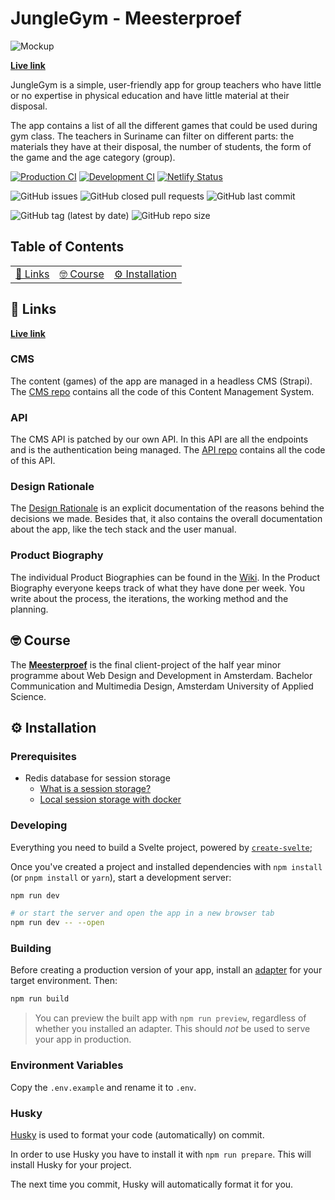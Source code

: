 # JungleGym - Meesterproef

![Mockup](https://user-images.githubusercontent.com/34123512/122357810-57130980-cf54-11eb-9413-24f03e0f6b7d.jpg)

**[Live link](https://jungle-gym.netlify.app/)**

JungleGym is a simple, user-friendly app for group teachers who have little or no expertise in physical education and have little material at their disposal.

The app contains a list of all the different games that could be used during gym class. The teachers in Suriname can filter on different parts: the materials they have at their disposal, the number of students, the form of the game and the age category (group).

[![Production CI](https://github.com/iSirThijs/jungle-gym/actions/workflows/production.yaml/badge.svg)](https://github.com/iSirThijs/jungle-gym/actions/workflows/production.yaml) [![Development CI](https://github.com/iSirThijs/jungle-gym/actions/workflows/development.yaml/badge.svg)](https://github.com/iSirThijs/jungle-gym/actions/workflows/development.yaml) [![Netlify Status](https://api.netlify.com/api/v1/badges/a39c7939-ea9a-421b-8709-ef60d8e56621/deploy-status)](https://app.netlify.com/sites/jungle-gym/deploys)

![GitHub issues](https://img.shields.io/github/issues-raw/iSirThijs/jungle-gym) ![GitHub closed pull requests](https://img.shields.io/github/issues-pr-closed-raw/iSirThijs/jungle-gym) ![GitHub last commit](https://img.shields.io/github/last-commit/iSirThijs/jungle-gym)

![GitHub tag (latest by date)](https://img.shields.io/github/v/tag/iSirThijs/jungle-gym) ![GitHub repo size](https://img.shields.io/github/repo-size/isirthijs/jungle-gym)

## Table of Contents

<table>
    <tr>
         <td align="center"><a href="#link-links">🔗 Links <a></td>
        <td align="center"><a href="#nerd_face-usage">🤓 Course <a></td>
        <td align="center"><a href="#gear-installation">⚙️ Installation<a></td>
    </tr>
</table>

## :link: Links

**[Live link](https://jungle-gym.netlify.app/)**

### CMS

The content (games) of the app are managed in a headless CMS (Strapi). The [CMS repo](https://github.com/jochemvogel/jungle-gym-cms) contains all the code of this Content Management System.

### API

The CMS API is patched by our own API. In this API are all the endpoints and is the authentication being managed. The [API repo](https://github.com/iSirThijs/jungle-gym-api) contains all the code of this API.

### Design Rationale

The [Design Rationale](https://junglegym.gitbook.io/junglegym-documentation/) is an explicit documentation of the reasons behind the decisions we made. Besides that, it also contains the overall documentation about the app, like the tech stack and the user manual.

### Product Biography

The individual Product Biographies can be found in the [Wiki](https://github.com/iSirThijs/jungle-gym/wiki). In the Product Biography everyone keeps track of what they have done per week. You write about the process, the iterations, the working method and the planning.

## :nerd_face: Course

The **[Meesterproef](https://github.com/cmda-minor-web/meesterproef-2021)** is the final client-project of the half year minor programme about Web Design and Development in Amsterdam. Bachelor Communication and Multimedia Design, Amsterdam University of Applied Science.

## :gear: Installation

### Prerequisites

- Redis database for session storage
  <!-- These links will link to a wiki page -->
  - [What is a session storage?]()
  - [Local session storage with docker]()

### Developing

Everything you need to build a Svelte project, powered by [`create-svelte`](https://github.com/sveltejs/kit/tree/master/packages/create-svelte);

Once you've created a project and installed dependencies with `npm install` (or `pnpm install` or `yarn`), start a development server:

```bash
npm run dev

# or start the server and open the app in a new browser tab
npm run dev -- --open
```

### Building

Before creating a production version of your app, install an [adapter](https://kit.svelte.dev/docs#adapters) for your target environment. Then:

```bash
npm run build
```

> You can preview the built app with `npm run preview`, regardless of whether you installed an adapter. This should _not_ be used to serve your app in production.

### Environment Variables

Copy the `.env.example` and rename it to `.env`.

### Husky

[Husky](https://github.com/typicode/husky) is used to format your code (automatically) on commit.

In order to use Husky you have to install it with `npm run prepare`. This will install Husky for your project.

The next time you commit, Husky will automatically format it for you.
